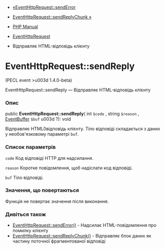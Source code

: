 - [«EventHttpRequest::sendError](eventhttprequest.senderror.md)
- [EventHttpRequest::sendReplyChunk »](eventhttprequest.sendreplychunk.md)

- [PHP Manual](index.md)
- [EventHttpRequest](class.eventhttprequest.md)
- Відправляє HTML-відповідь клієнту

# EventHttpRequest::sendReply

(PECL event \>u003d 1.4.0-beta)

EventHttpRequest::sendReply — Відправляє HTML-відповідь клієнту

### Опис

public **EventHttpRequest::sendReply**( int `$code` , string `$reason` ,
[EventBuffer](class.eventbuffer.md) `$buf` u003d ?): void

Відправляє HTML0відповідь клієнту. Тіло відповіді складається з даних у
необов'язковому параметрі `buf`.

### Список параметрів

`code`
Код відповіді HTTP для надсилання.

`reason`
Коротке повідомлення, щоб надіслати код відповіді.

`buf`
Тіло відповіді.

### Значення, що повертаються

Функція не повертає значення після виконання.

### Дивіться також

- [EventHttpRequest::sendError()](eventhttprequest.senderror.md) -
Надсилає HTML-повідомлення про помилку клієнту
- [EventHttpRequest::sendReplyChunk()](eventhttprequest.sendreplychunk.md) -
Відправляє блок даних як частину поточної фрагментованої відповіді
